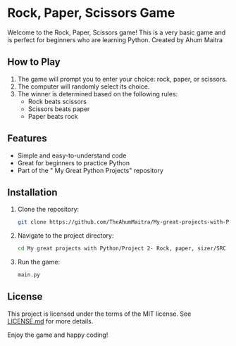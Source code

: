 # Rock, Paper, Scissors Game

Welcome to the Rock, Paper, Scissors game! This is a very basic game and is perfect for beginners who are learning Python. Created by Ahum Maitra

## How to Play

1. The game will prompt you to enter your choice: rock, paper, or scissors.
2. The computer will randomly select its choice.
3. The winner is determined based on the following rules:
    - Rock beats scissors
    - Scissors beats paper
    - Paper beats rock

## Features

- Simple and easy-to-understand code
- Great for beginners to practice Python
- Part of the " My Great Python Projects" repository

## Installation

1. Clone the repository:
    ```bash
    git clone https://github.com/TheAhumMaitra/My-great-projects-with-Python.git
    ```
2. Navigate to the project directory:
    ```bash
    cd My great projects with Python/Project 2- Rock, paper, sizer/SRC
    ```
3. Run the game:
    ```bash
    main.py
    ```

## License

This project is licensed under the terms of the MIT license. See [LICENSE.md](LICENSE.md) for more details.

Enjoy the game and happy coding!
